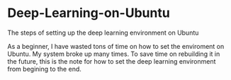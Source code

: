 # Deep-Learning-on-Ubuntu
The steps of setting up the deep learning environment on Ubuntu

As a beginner, I have wasted tons of time on how to set the enviroment on Ubuntu. My system broke up many times. To save time on rebuilding it in the future, this is the note for how to set the deep learning environment from begining to the end.
